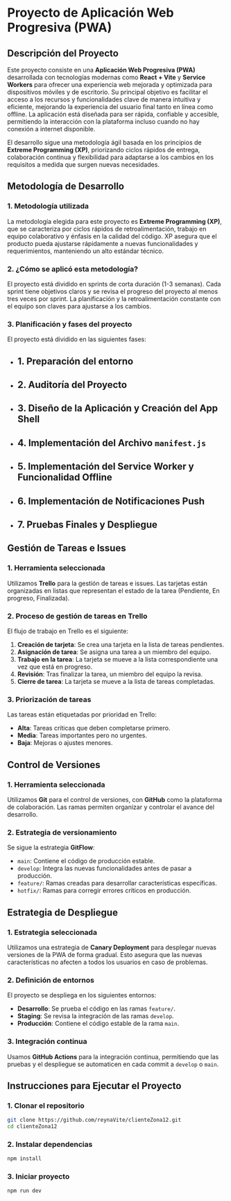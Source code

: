 # Proyecto de Aplicación Web Progresiva (PWA)

## Descripción del Proyecto
Este proyecto consiste en una **Aplicación Web Progresiva (PWA)** desarrollada con tecnologías modernas como **React +  Vite** y **Service Workers** para ofrecer una experiencia web mejorada y optimizada para dispositivos móviles y de escritorio. Su principal objetivo es facilitar el acceso a los recursos y funcionalidades clave de manera intuitiva y eficiente, mejorando la experiencia del usuario final tanto en línea como offline. La aplicación está diseñada para ser rápida, confiable y accesible, permitiendo la interacción con la plataforma incluso cuando no hay conexión a internet disponible.

El desarrollo sigue una metodología ágil basada en los principios de **Extreme Programming (XP)**, priorizando ciclos rápidos de entrega, colaboración continua y flexibilidad para adaptarse a los cambios en los requisitos a medida que surgen nuevas necesidades.

## Metodología de Desarrollo

### 1. Metodología utilizada
La metodología elegida para este proyecto es **Extreme Programming (XP)**, que se caracteriza por ciclos rápidos de retroalimentación, trabajo en equipo colaborativo y énfasis en la calidad del código. XP asegura que el producto pueda ajustarse rápidamente a nuevas funcionalidades y requerimientos, manteniendo un alto estándar técnico.

### 2. ¿Cómo se aplicó esta metodología?
El proyecto está dividido en sprints de corta duración (1-3 semanas). Cada sprint tiene objetivos claros y se revisa el progreso del proyecto al menos tres veces por sprint. La planificación y la retroalimentación constante con el equipo son claves para ajustarse a los cambios.

### 3. Planificación y fases del proyecto
El proyecto está dividido en las siguientes fases:

- ## 1. Preparación del entorno
- ## 2. Auditoría del Proyecto
- ## 3. Diseño de la Aplicación y Creación del App Shell
- ## 4. Implementación del Archivo `manifest.js`
- ## 5. Implementación del Service Worker y Funcionalidad Offline
- ## 6. Implementación de Notificaciones Push
- ## 7. Pruebas Finales y Despliegue

## Gestión de Tareas e Issues

### 1. Herramienta seleccionada
Utilizamos **Trello** para la gestión de tareas e issues. Las tarjetas están organizadas en listas que representan el estado de la tarea (Pendiente, En progreso, Finalizada).

### 2. Proceso de gestión de tareas en Trello
El flujo de trabajo en Trello es el siguiente:

1. **Creación de tarjeta**: Se crea una tarjeta en la lista de tareas pendientes.
2. **Asignación de tarea**: Se asigna una tarea a un miembro del equipo.
3. **Trabajo en la tarea**: La tarjeta se mueve a la lista correspondiente una vez que está en progreso.
4. **Revisión**: Tras finalizar la tarea, un miembro del equipo la revisa.
5. **Cierre de tarea**: La tarjeta se mueve a la lista de tareas completadas.

### 3. Priorización de tareas
Las tareas están etiquetadas por prioridad en Trello:

- **Alta**: Tareas críticas que deben completarse primero.
- **Media**: Tareas importantes pero no urgentes.
- **Baja**: Mejoras o ajustes menores.

## Control de Versiones

### 1. Herramienta seleccionada
Utilizamos **Git** para el control de versiones, con **GitHub** como la plataforma de colaboración. Las ramas permiten organizar y controlar el avance del desarrollo.

### 2. Estrategia de versionamiento
Se sigue la estrategia **GitFlow**:

- `main`: Contiene el código de producción estable.
- `develop`: Integra las nuevas funcionalidades antes de pasar a producción.
- `feature/`: Ramas creadas para desarrollar características específicas.
- `hotfix/`: Ramas para corregir errores críticos en producción.

## Estrategia de Despliegue

### 1. Estrategia seleccionada
Utilizamos una estrategia de **Canary Deployment** para desplegar nuevas versiones de la PWA de forma gradual. Esto asegura que las nuevas características no afecten a todos los usuarios en caso de problemas.

### 2. Definición de entornos
El proyecto se despliega en los siguientes entornos:

- **Desarrollo**: Se prueba el código en las ramas `feature/`.
- **Staging**: Se revisa la integración de las ramas `develop`.
- **Producción**: Contiene el código estable de la rama `main`.

### 3. Integración continua
Usamos **GitHub Actions** para la integración continua, permitiendo que las pruebas y el despliegue se automaticen en cada commit a `develop` o `main`.

## Instrucciones para Ejecutar el Proyecto

### 1. Clonar el repositorio
```bash
git clone https://github.com/reynaVite/clienteZona12.git
cd clienteZona12
```
### 2. Instalar dependencias
```bash
npm install
```

### 3. Iniciar proyecto
```bash
npm run dev
```
